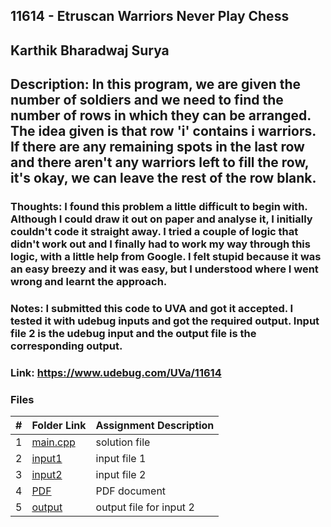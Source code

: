 ## 11614 - Etruscan Warriors Never Play Chess
## Karthik Bharadwaj Surya

## Description: In this program, we are given the number of soldiers and we need to find the number of rows in which they can be arranged. The idea given is that row 'i' contains i warriors. If there are any remaining spots in the last row and there aren't any warriors left to fill the row, it's okay, we can leave the rest of the row blank.

### Thoughts: I found this problem a little difficult to begin with. Although I could draw it out on paper and analyse it, I initially couldn't code it straight away. I tried a couple of logic that didn't work out and I finally had to work my way through this logic, with a little help from Google. I felt stupid because it was an easy breezy and it was easy, but I understood where I went wrong and learnt the approach. 

### Notes: I submitted this code to UVA and got it accepted. I tested it with udebug inputs and got the required output. Input file 2 is the udebug input and the output file is the corresponding output. 

### Link: https://www.udebug.com/UVa/11614


### Files

|   #   | Folder Link                            | Assignment Description                               |
| :---: | -------------------------------------- | ---------------------------------------------------- |
|   1   | [main.cpp](./main.cpp)                 | solution file                                        |
|   2   | [input1](./in1)                        | input file 1                                         |
|   3   | [input2](./in2)                        | input file 2                                         |
|   4   | [PDF](./p11614.pdf)                    | PDF document                                         |
|   5   | [output](./out1)                   | output file for input 2                              |


